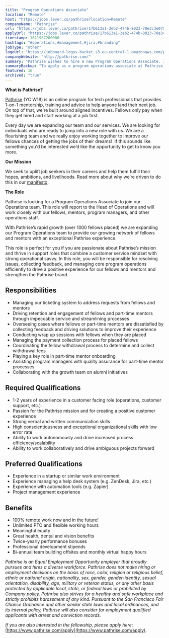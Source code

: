 ```yaml
---
title: "Program Operations Associate"
location: "Remote"
host: "https://jobs.lever.co/pathrise?location=Remote"
companyName: "Pathrise"
url: "https://jobs.lever.co/pathrise/17b613a1-3eb2-474b-8023-70e3c3e075c5"
applyUrl: "https://jobs.lever.co/pathrise/17b613a1-3eb2-474b-8023-70e3c3e075c5/apply"
timestamp: 1621987200000
hashtags: "#operations,#management,#jira,#branding"
jobType: "other"
logoUrl: "https://jobboard-logos-bucket.s3.eu-central-1.amazonaws.com/pathrise"
companyWebsite: "http://pathrise.com/"
summary: "Pathrise wishes to hire a new Program Operations Associate. If you have 1-2 years of experience in a customer facing role, consider applying."
summaryBackup: "To apply as a program operations associate at Pathrise, you preferably need to have some knowledge of: #operations, #management, #branding."
featured: 16
archived: "true"
---
```


**What is Pathrise?**

[Pathrise](https://www.pathrise.com/) (YC W18) is an online program for tech professionals that provides 1-on-1 mentorship, training and advice to help anyone land their next job. On top of that, we're built around aligned incentives. Fellows only pay when they get hired and start working at a job first.

Every day we are expanding our team and our services. We are looking for individuals who are ready to jump into a new role with us. We are a flourishing team and we really enjoy working together to improve our fellows chances of getting the jobs of their dreams!  If this sounds like something you'd be interested we’d like the opportunity to get to know you more.

**Our Mission**

We seek to uplift job seekers in their careers and help them fulfill their hopes, ambitions, and livelihoods. Read more about why we’re driven to do this in our [manifesto](https://www.pathrise.com/manifesto).

**The Role**

Pathrise is looking for a Program Operations Associate to join our Operations team. This role will report to the Head of Operations and will work closely with our fellows, mentors, program managers, and other operations staff.

With Pathrise’s rapid growth (over 1000 fellows placed) we are expanding our Program Operations team to provide our growing network of fellows and mentors with an exceptional Pathrise experience. 

This role is perfect for you if you are passionate about Pathrise’s mission and thrive in support roles that combine a customer service mindset with strong operational savvy. In this role, you will be responsible for resolving issues, collecting feedback, and managing core program operations efficiently to drive a positive experience for our fellows and mentors and strengthen the Pathrise brand. 

## Responsibilities

*   Managing our ticketing system to address requests from fellows and mentors
*   Driving retention and engagement of fellows and part-time mentors through impeccable service and streamlining processes
*   Overseeing cases where fellows or part-time mentors are dissatisfied by collecting feedback and driving solutions to improve their experience 
*   Conducting wrap up sessions with fellows when they are placed
*   Managing the payment collection process for placed fellows
*   Coordinating the fellow withdrawal process to determine and collect withdrawal fees
*   Playing a key role in part-time mentor onboarding
*   Assisting program managers with quality assurance for part-time mentor processes
*   Collaborating with the growth team on alumni initiatives

## Required Qualifications

*   1-2 years of experience in a customer facing role (operations, customer support, etc.)
*   Passion for the Pathrise mission and for creating a positive customer experience
*   Strong verbal and written communication skills
*   High conscientiousness and exceptional organizational skills with low error rate
*   Ability to work autonomously and drive increased process efficiency/scalability
*   Ability to work collaboratively and drive ambiguous projects forward  

## Preferred Qualifications

*   Experience in a startup or similar work environment 
*   Experience managing a help desk system (e.g. ZenDesk, Jira, etc.) 
*   Experience with automation tools (e.g. Zapier)
*   Project management experience 

## Benefits

*   100% remote work now and in the future!
*   Unlimited PTO and flexible working hours
*   Meaningful equity
*   Great health, dental and vision benefits
*   Twice-yearly performance bonuses
*   Professional development stipends
*   Bi-annual team building offsites and monthly virtual happy hours

_Pathrise is an Equal Employment Opportunity employer that proudly pursues and hires a diverse workforce. Pathrise does not make hiring or employment decisions on the basis of race, color, religion or religious belief, ethnic or national origin, nationality, sex, gender, gender-identity, sexual orientation, disability, age, military or veteran status, or any other basis protected by applicable local, state, or federal laws or prohibited by Company policy. Pathrise also strives for a healthy and safe workplace and strictly prohibits harassment of any kind. Pursuant to the San Francisco Fair Chance Ordinance and other similar state laws and local ordinances, and its internal policy, Pathrise will also consider for employment qualified applicants with arrest and conviction records._

_If you are also interested in the fellowship, please apply here_: [https://www.pathrise.com/apply](https://www.pathrise.com/apply).
